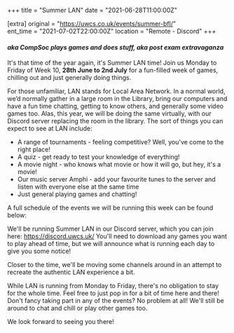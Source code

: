 +++
title = "Summer LAN"
date = "2021-06-28T11:00:00Z"

[extra]
original = "https://uwcs.co.uk/events/summer-bfl/"    
ent_time = "2021-07-02T22:00:00Z"
location = "Remote - Discord"
+++

#### *aka CompSoc plays games and does stuff, aka post exam extravaganza*

It's that time of the year again, it's Summer LAN time\! Join us Monday to Friday of Week 10, **28th June to 2nd July** for a fun-filled week of games, chilling out and just generally doing things.

For those unfamiliar, LAN stands for Local Area Network. In a normal world, we’d normally gather in a large room in the Library, bring our computers and have a fun time chatting, getting to know others, and generally some video games too. Alas, this year, we will be doing the same virtually, with our Discord server replacing the room in the library. The sort of things you can expect to see at LAN include:

  - A range of tournaments - feeling competitive? Well, you've come to the right place\!
  - A quiz - get ready to test your knowledge of everything\!
  - A movie night - who knows what movie or how it will go, but hey, it's a movie\!
  - Our music server Amphi - add your favourite tunes to the server and listen with everyone else at the same time
  - Just general playing games and chatting\!

A full schedule of the events we will be running this week can be found below:

We'll be running Summer LAN in our Discord server, which you can join here: <https://discord.uwcs.uk/> You'll need to download any games you want to play ahead of time, but we will announce what is running each day to give you some notice\!

Closer to the time, we'll be moving some channels around in an attempt to recreate the authentic LAN experience a bit.

While LAN is running from Monday to Friday, there's no obligation to stay for the whole time. Feel free to just pop in for a bit of time here and there\! Don't fancy taking part in any of the events? No problem at all\! We'll still be around to chat and chill or play other games too.

We look forward to seeing you there\!

